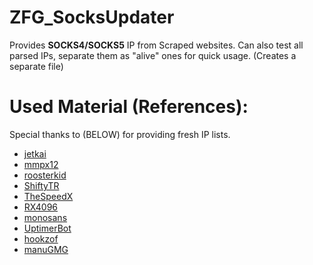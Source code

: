 # ZFG_SocksUpdater

Provides **SOCKS4/SOCKS5** IP from Scraped websites. 
Can also test all parsed IPs, separate them as "alive" ones for quick usage. (Creates a separate file)

# Used Material (References):

Special thanks to (BELOW) for providing fresh IP lists.

- <a href='https://github.com/jetkai'>jetkai</a>
- <a href='https://github.com/mmpx12'>mmpx12</a>
- <a href='https://github.com/roosterkid'>roosterkid</a>
- <a href='https://github.com/ShiftyTR'>ShiftyTR</a>
- <a href='https://github.com/TheSpeedX'>TheSpeedX</a>
- <a href='https://github.com/RX4096'>RX4096</a>
- <a href='https://github.com/monosans'>monosans</a>
- <a href='https://github.com/UptimerBot'>UptimerBot</a>
- <a href='https://github.com/hookzof'>hookzof</a>
- <a href='https://github.com/manuGMG'>manuGMG</a>
